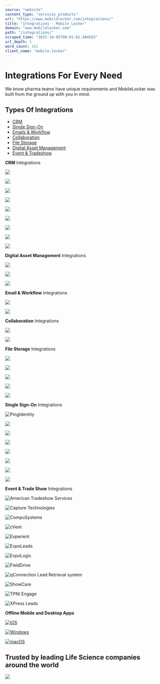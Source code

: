 ```yaml
---
source: "website"
content_type: "services_products"
url: "https://www.mobilelocker.com/integrations/"
title: "Integrations - Mobile Locker"
domain: "www.mobilelocker.com"
path: "/integrations/"
scraped_time: "2025-10-05T00:01:01.484583"
url_depth: 1
word_count: 141
client_name: "mobile-locker"
---
```


# Integrations For Every Need

We know pharma teams have unique requirements and MobileLocker was built from the ground up with you in mind.

## Types Of Integrations

*   [CRM](#CRM)
*   [Single Sign-On](#SingleSignOn)
*   [Emails & Workflow](#EmailsWorkflow)
*   [Collaboration](#Collaboration)
*   [File Storage](#FileStorage)
*   [Digital Asset Management](#Digital)
*   [Event & Tradeshow](#EventTradeshow)

**CRM** Integrations

![](https://i0.wp.com/www.mobilelocker.com/wp-content/uploads/salesforce-838x836-1.png?fit=768%2C766&ssl=1)

![](https://i0.wp.com/www.mobilelocker.com/wp-content/uploads/veeva-840x836-1.png?fit=768%2C764&ssl=1)

![](https://i0.wp.com/www.mobilelocker.com/wp-content/uploads/microsoft-832x834-1.png?fit=768%2C770&ssl=1)

![](https://i0.wp.com/www.mobilelocker.com/wp-content/uploads/synergistix-836x832-1.png?fit=768%2C764&ssl=1)

![](https://i0.wp.com/www.mobilelocker.com/wp-content/uploads/pipedrive-838x836-1.png?fit=768%2C766&ssl=1)

![](https://i0.wp.com/www.mobilelocker.com/wp-content/uploads/copper-1-840x834-1.png?fit=768%2C763&ssl=1)

![](https://i0.wp.com/www.mobilelocker.com/wp-content/uploads/hubspot-834x834-1.png?fit=768%2C768&ssl=1)

![](https://i0.wp.com/www.mobilelocker.com/wp-content/uploads/zoho-836x834-1.png?fit=768%2C766&ssl=1)

![](https://i0.wp.com/www.mobilelocker.com/wp-content/uploads/oracle-sales-cloud-832x828-1.png?fit=768%2C764&ssl=1)

**Digital Asset Management** Integrations

![](https://i0.wp.com/www.mobilelocker.com/wp-content/uploads/vault-836x832-1.png?fit=768%2C764&ssl=1)

![](https://i0.wp.com/www.mobilelocker.com/wp-content/uploads/brandfolder-838x834-1.png?fit=768%2C764&ssl=1)

![](https://i0.wp.com/www.mobilelocker.com/wp-content/uploads/bynder-834x834-1.png?fit=768%2C768&ssl=1)

**Email & Workflow** Integrations

![](https://i0.wp.com/www.mobilelocker.com/wp-content/uploads/outlook-836x834-1.png?fit=768%2C766&ssl=1)

![](https://i0.wp.com/www.mobilelocker.com/wp-content/uploads/gmail-834x832-1.png?fit=768%2C766&ssl=1)

**Collaboration** Integrations

![](https://i0.wp.com/www.mobilelocker.com/wp-content/uploads/microsoft-2-838x836-1.png?fit=768%2C766&ssl=1)

![](https://i0.wp.com/www.mobilelocker.com/wp-content/uploads/slack-838x834-1.png?fit=768%2C764&ssl=1)

**File Storage** Integrations

![](https://i0.wp.com/www.mobilelocker.com/wp-content/uploads/box-838x834-1.png?fit=768%2C764&ssl=1)

![](https://i0.wp.com/www.mobilelocker.com/wp-content/uploads/dropbox-836x834-1.png?fit=768%2C766&ssl=1)

![](https://i0.wp.com/www.mobilelocker.com/wp-content/uploads/egnyte-834x830-1.png?fit=768%2C764&ssl=1)

![](https://i0.wp.com/www.mobilelocker.com/wp-content/uploads/onedrive-836x832-1.png?fit=768%2C764&ssl=1)

![](https://i0.wp.com/www.mobilelocker.com/wp-content/uploads/sharepoint-836x834-1.png?fit=768%2C766&ssl=1)

**Single Sign-On** Integrations

![PingIdentity](https://i0.wp.com/www.mobilelocker.com/wp-content/uploads/pingidentity_768.png?fit=768%2C768&ssl=1)

![](https://i0.wp.com/www.mobilelocker.com/wp-content/uploads/okta-840x836-1.png?fit=768%2C764&ssl=1)

![](https://i0.wp.com/www.mobilelocker.com/wp-content/uploads/azure-838x836-1.png?fit=768%2C766&ssl=1)

![](https://i0.wp.com/www.mobilelocker.com/wp-content/uploads/SAML-836x832-1.png?fit=768%2C764&ssl=1)

![](https://i0.wp.com/www.mobilelocker.com/wp-content/uploads/Google-836x836-1.png?fit=768%2C768&ssl=1)

![](https://i0.wp.com/www.mobilelocker.com/wp-content/uploads/microsoft-1-840x840-1.png?fit=768%2C768&ssl=1)

![](https://i0.wp.com/www.mobilelocker.com/wp-content/uploads/microsoft-365-842x840-1.png?fit=768%2C766&ssl=1)

![](https://i0.wp.com/www.mobilelocker.com/wp-content/uploads/salesforce-838x836-1-1.png?fit=768%2C766&ssl=1)

**Event & Trade Show** Integrations

![American Tradeshow Services](https://i0.wp.com/www.mobilelocker.com/wp-content/uploads/ats-834x830-1.png?fit=768%2C764&ssl=1)

![Capture Technologies](https://i0.wp.com/www.mobilelocker.com/wp-content/uploads/capture_technologies_logo.png?fit=408%2C408&ssl=1)

![CompuSystems](https://i0.wp.com/www.mobilelocker.com/wp-content/uploads/compusystems-832x828-1.png?fit=768%2C764&ssl=1)

![cVent](https://i0.wp.com/www.mobilelocker.com/wp-content/uploads/cvent-838x838-1.png?fit=768%2C768&ssl=1)

![Experient](https://i0.wp.com/www.mobilelocker.com/wp-content/uploads/experient-834x834-1.png?fit=768%2C768&ssl=1)

![ExpoLeads](https://i0.wp.com/www.mobilelocker.com/wp-content/uploads/expoleads-838x838-1.png?fit=768%2C768&ssl=1)

![ExpoLogic](https://i0.wp.com/www.mobilelocker.com/wp-content/uploads/expologic-834x832-1.png?fit=768%2C766&ssl=1)

![FieldDrive](https://i0.wp.com/www.mobilelocker.com/wp-content/uploads/FieldDrive-Logo.png?fit=768%2C768&ssl=1)

![qConnection Lead Retrieval system](https://i0.wp.com/www.mobilelocker.com/wp-content/uploads/qconnection_logo.png?fit=346%2C345&ssl=1)

![ShowCare](https://i0.wp.com/www.mobilelocker.com/wp-content/uploads/Showcare-Logo.png?fit=768%2C768&ssl=1)

![TPNI Engage](https://i0.wp.com/www.mobilelocker.com/wp-content/uploads/tpni-832x834-1.png?fit=768%2C770&ssl=1)

![XPress Leads](https://i0.wp.com/www.mobilelocker.com/wp-content/uploads/xpressleads-834x834-1.png?fit=768%2C768&ssl=1)

**Offline Mobile and Desktop Apps**

[![iOS](https://i0.wp.com/www.mobilelocker.com/wp-content/uploads/Apple-373x373-1.png?fit=373%2C373&ssl=1)](https://app.mobilelocker.com/downloads/ios)

[![Windows](https://i0.wp.com/www.mobilelocker.com/wp-content/uploads/Microsoft-373x372-1.png?fit=373%2C372&ssl=1)](https://app.mobilelocker.com/downloads/windows)

[![macOS](https://i0.wp.com/www.mobilelocker.com/wp-content/uploads/MacOS-374x373-1.png?fit=374%2C373&ssl=1)](https://app.mobilelocker.com/downloads/mac)

## Trusted by leading Life Science companies around the world

[![](https://i0.wp.com/www.mobilelocker.com/wp-content/uploads/mobilelocker_logo_46.png?fit=197%2C46&ssl=1)](https://www.mobilelocker.com)